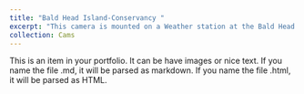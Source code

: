 ```yaml
---
title: "Bald Head Island-Conservancy "
excerpt: "This camera is mounted on a Weather station at the Bald Head Island Consevancy <br/><img src='/images/cam12_09-11-2017_16-30.jpg'>"
collection: Cams
---
```


This is an item in your portfolio. It can be have images or nice text. If you name the file .md, it will be parsed as markdown. If you name the file .html, it will be parsed as HTML. 
